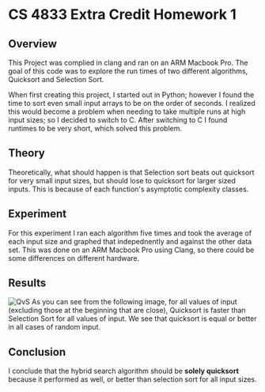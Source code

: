 # CS 4833 Extra Credit Homework 1

## Overview
This Project was complied in clang and ran on an ARM Macbook Pro.
The goal of this code was to explore the run times of two different algorithms, Quicksort and Selection Sort.

When first creating this project, I started out in Python; however I found the time to sort even small input arrays to be on the order of seconds.
I realized this would become a problem when needing to take multiple runs at high input sizes;
so I decided to switch to C. 
After switching to C I found runtimes to be very short, which solved this problem. 

## Theory
Theoretically, what should happen is that Selection sort beats out quicksort for very small input sizes, but should lose to quicksort for larger sized inputs. 
This is because of each function's asymptotic complexity classes. 

## Experiment
For this experiment I ran each algorithm five times and took the average of each input size and graphed that indepednently and against the other data set. 
This was done on an ARM Macbook Pro using Clang, so there could be some differences on different hardware.

## Results
![QvS](https://user-images.githubusercontent.com/94238706/156947083-ebecd833-2d3d-4fef-8192-afacd1f90ef7.png)
As you can see from the following image, for all values of input (excluding those at the beginning that are close), Quicksort is faster than Selection Sort for all values of input. 
We see that quicksort is equal or better in all cases of random input. 

## Conclusion
I conclude that the hybrid search algorithm should be **solely quicksort** because it performed as well, or better than selection sort for all input sizes.
